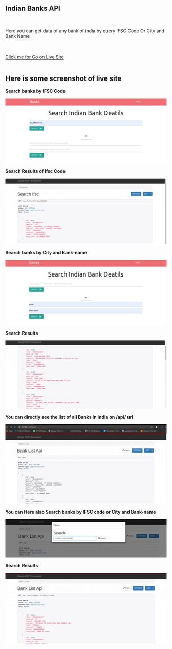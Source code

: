 <h2>Indian Banks API</h2><br>
<p>Here you can get data of any bank of india by query IFSC Code Or City and Bank Name</p><br><br>
<a href="https://indianbankslist.herokuapp.com">Click me for Go on Live Site</a><br><br> 


<h2>Here is some screenshot of live site</h2>
<p><b>Search banks by IFSC Code</b></p>
<img src="static/images/1st.png">
<p><b>Search Results of Ifsc Code</b></p>
<img src="static/images/2nd.png">

<p><b>Search banks by City and Bank-name</b></p>
<img src="static/images/3rd.png">
<p><b>Search Results</b></p>
<img src="static/images/4th.png">

<p><b>You can directly see the list of all Banks in india on /api/ url</b></p>
<img src="static/images/5th.png">
<p><b>You can Here also Search banks by IFSC code or City and Bank-name</b></p>
<img src="static/images/6th.png">
<p><b>Search Results</b></p>
<img src="static/images/7th.png">